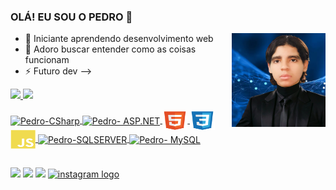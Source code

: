 ### OLÁ! EU SOU O PEDRO 👋

- 🌱 Iniciante aprendendo desenvolvimento web <img align="right" alt="Pedro" height="150em" width="150em" src="https://github.com/PedroHGama/PedroHGama/blob/a7313017fd6ccddd690157a12576be3c9bad557a/Photos/Pesonal-Photo.jpg" />
- 🐼 Adoro buscar entender como as coisas funcionam
- ⚡ Futuro dev
-->

<div>
  
  <a href="https://github.com/PedroHGama">
  <img height="180em" src="https://github-readme-stats.vercel.app/api?username=PedroHGama&show_icons=true&theme=onedark&include_all_commits=true&count_private=true/">
  <img height="200em" src= "https://github-readme-stats.vercel.app/api/top-langs/?username=PedroHGama&layout=compact&langs_count=16&theme=onedark">
</div>

<div style="display: inline_block"><br>
  <img align="center" alt="Pedro-CSharp" height="30" width="40" src="https://cdn.jsdelivr.net/gh/devicons/devicon/icons/csharp/csharp-original.svg">
  <img align="center" alt="Pedro- ASP.NET" height="30" width="40" src="https://cdn.jsdelivr.net/gh/devicons/devicon/icons/dotnetcore/dotnetcore-original.svg">
  <img align="center" alt="Pedro-HTML" height="30" width="40" src="https://raw.githubusercontent.com/devicons/devicon/master/icons/html5/html5-original.svg">
  <img align="center" alt="Pedro-CSS" height="30" width="40" src="https://raw.githubusercontent.com/devicons/devicon/master/icons/css3/css3-original.svg">
  <img align="center" alt="Pedro-Js" height="30" width="40" src="https://raw.githubusercontent.com/devicons/devicon/master/icons/javascript/javascript-plain.svg">
  <img align="center" alt="Pedro-SQLSERVER" height="30" width="40" src="https://cdn.jsdelivr.net/gh/devicons/devicon/icons/microsoftsqlserver/microsoftsqlserver-plain.svg">
  <img align="center" alt="Pedro- MySQL" height="30" width="40" src="https://cdn.jsdelivr.net/gh/devicons/devicon/icons/mysql/mysql-original.svg">
          
</div>
  
  ##
 

<div> 

  <a href = "mailto:pedrogamase@gmail.com"><img src="https://img.shields.io/badge/-Gmail-%23333?style=for-the-badge&logo=gmail&logoColor=white" target="_blank"></a>
  <a href="https://www.linkedin.com/in/pedro-gamam/" target="_blank"><img src="https://img.shields.io/badge/-LinkedIn-%230077B5?style=for-the-badge&logo=linkedin&logoColor=white" target="_blank"></a> 
  <a href="https://wa.me/5579988548709" target="_blank"><img src="https://img.shields.io/badge/WhatsApp-25D366?style=for-the-badge&logo=whatsapp&logoColor=white" target="_blank"></a> 
  <a href="https://www.instagram.com/eipedrogama/" target="_blank">
    <img src="https://img.shields.io/static/v1?message=Instagram&logo=instagram&label=&color=E4405F&logoColor=white&labelColor=&style=for-the-badge" alt="instagram logo" /> </a>
  
</div>


